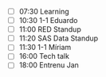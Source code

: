 - [ ] 07:30 Learning
- [ ] 10:30 1-1 Eduardo
- [ ] 11:00 RED Standup
- [ ] 11:20 SAS Data Standup
- [ ] 11:30 1-1 Míriam
- [ ] 16:00 Tech talk
- [ ] 18:00 Entrenu Jan